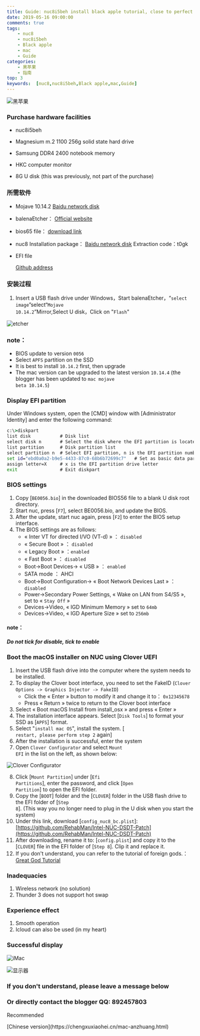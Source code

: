 ```yaml
---
title: Guide: nuc8i5beh install black apple tutorial, close to perfect operation
date: 2019-05-16 09:00:00
comments: true
tags:
    - nuc8
    - nuc8i5beh
    - Black apple
    - mac
    - Guide
categories:
	- 黑苹果
	- 指南
top: 3
keywords:  [nuc8,nuc8i5beh,Black apple,mac,Guide]
---
```


![黑苹果](https://pic.rmb.bdstatic.com/2d0fae09224780bdb81d9341ea5a8bb2.jpeg)


<!-- more -->


### Purchase hardware facilities
- nuc8i5beh

- Magnesium m.2 1100 256g solid state hard drive

- Samsung DDR4 2400 notebook memory

- HKC computer monitor

- 8G U disk (this was previously, not part of the purchase)


### 所需软件
- Mojave 10.14.2
  [Baidu network disk](https://pan.baidu.com/s/1NJnLGri673BnBqDvOibduA)

- balenaEtcher：
  [Official website](https://www.balena.io/etcher/)

- bios65 file：
  [download link](https://www.tonymacx86.com/attachments/be0056-bio-zip.392463/)

- nuc8 Installation package：
  [Baidu network disk](https://pan.baidu.com/s/1fHmO1p-9tffcw0-rRYj4VA) Extraction code：t0gk

- EFI file

  [Github address](https://github.com/dongyubin/nuc8i5beh)
### 安装过程
1. Insert a USB flash drive under Windows，Start balenaEtcher，“<code>select image</code>”select“<code>Mojave 10.14.2</code>”Mirror,Select U disk，Click on "<code>Flash</code>"

![etcher](https://7.daliansky.net/etcher.png)

### note：
- BIOS update to version <code>0056</code>
- Select <code>APFS</code> partition on the SSD
- It is best to install <code>10.14.2</code> first, then upgrade
- The mac version can be upgraded to the latest version <code>10.14.4</code> (the blogger has been updated to <code>mac mojave beta 10.14.5</code>)

### Display EFI partition

Under Windows system, open the [CMD] window with [Administrator Identity] and enter the following command:

```cmd
c:\>diskpart
list disk           # Disk list
select disk n       # Select the disk where the EFI partition is located, where n is the disk number.
list partition      # Disk partition list
select partition n  # Select EFI partition, n is the EFI partition number
set id="ebd0a0a2-b9e5-4433-87c0-68b6b72699c7"	# Set as basic data partition
assign letter=X     # x is the EFI partition drive letter
exit				# Exit diskpart
```

### BIOS settings

1. Copy [<code>BE0056.bio</code>] in the downloaded BIOS56 file to a blank U disk root directory.
2. Start nuc, press [<code>F7</code>], select BE0056.bio, and update the BIOS.
3. After the update, start nuc again, press [<code>F2</code>] to enter the BIOS setup interface.
4. The BIOS settings are as follows:
	- « Inter VT for directed I/VO (VT-d) » ： <code>disabled</code>
	- « Secure Boot » ： <code>disabled</code>
	- « Legacy Boot » ：<code>enabled</code>
	- « Fast Boot » ： <code>disabled</code>
	- Boot->Boot Devices-> « USB » ： <code>enabled</code>
	- SATA mode ： AHCI
	- Boot->Boot Configuration-> « Boot Network Devices Last » ： <code>disabled</code>
	- Power->Secondary Power Settings, « Wake on LAN from S4/S5 », set to « <code>Stay Off</code> »
	- Devices->Video, « IGD Minimum Memory » set to <code>64mb</code>
	- Devices->Video, « IGD Aperture Size » set to <code>256mb</code>

#### note：

##### Do not tick for disable, tick to enable

### Boot the macOS installer on NUC using Clover UEFI
1. Insert the USB flash drive into the computer where the system needs to be installed.
2. To display the Clover boot interface, you need to set the FakeID (<code>Clover Options -> Graphics Injector -> FakeID</code>)
	- Click the « Enter » button to modify it and change it to： <code>0x12345678</code>
	- Press « Return » twice to return to the Clover boot interface
3. Select « Boot macOS Install from install_osx » and press « Enter »
4. The installation interface appears. Select [<code>Disk Tools</code>] to format your SSD as [<code>APFS</code>] format.
5. Select "<code>install mac OS</code>", install the system. [<code> restart, please perform step 2</code> again]
6. After the installation is successful, enter the system
7. Open <code>Clover Configurator</code> and select <code>Mount EFI</code> in the list on the left, as shown below:

![Clover Configurator](http://tangwumo.com/wp-content/uploads/2018/10/%E6%89%93%E5%BC%80clover-configurator%E6%8C%82%E8%BD%BDEFI%E5%88%86%E5%8C%BA.jpg)

8. Click [<code>Mount Partition</code>] under [<code>Efi Partitions</code>], enter the password, and click [<code>Open Partition</code>] to open the EFI folder.
9. Copy the [<code>BOOT</code>] folder and the [<code>CLOVER</code>] folder in the USB flash drive to the EFI folder of [<code>Step 8</code>]. (This way you no longer need to plug in the U disk when you start the system)
10. Under this link, download [<code>config_nuc8_bc.plist</code>]:[https://github.com/RehabMan/Intel-NUC-DSDT-Patch](https://github.com/RehabMan/Intel-NUC-DSDT-Patch)
11. After downloading, rename it to: [<code>config.plist</code>] and copy it to the [<code>CLOVER</code>] file in the EFI folder of [<code>Step 8</code>]. Clip it and replace it.
12. If you don't understand, you can refer to the tutorial of foreign gods.：[Great God Tutorial](https://www.tonymacx86.com/threads/guide-installing-macos-mojave-10-14-2-on-intel-nuci5beh-using-clover-uefi.268502/)

### Inadequacies

1. Wireless network (no solution)
2. Thunder 3 does not support hot swap
### Experience effect
1. Smooth operation
2. Icloud can also be used (in my heart)
### Successful display

![iMac](https://pic.rmb.bdstatic.com/bd012b6d537ad323abfe5dc9cb7e3e21.png)

![显示器](https://pic.rmb.bdstatic.com/2000e391ba631d17bd03ea91e8f93518.png)

### If you don't understand, please leave a message below

### Or directly contact the blogger QQ: 892457803


<div class="note default"><p>Recommended</p></div>
[Chinese version](https://chengxuxiaohei.cn/mac-anzhuang.html)